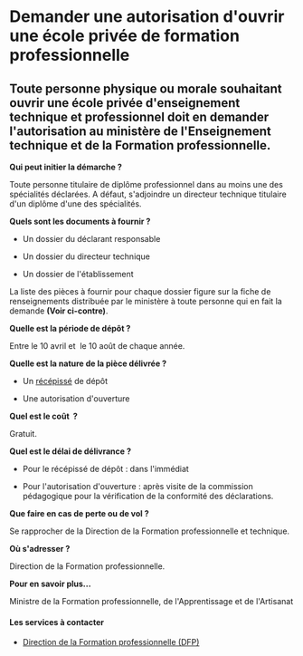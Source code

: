 # Demander une autorisation d'ouvrir une école privée de formation professionnelle

Toute personne physique ou morale souhaitant ouvrir une école privée d'enseignement technique et professionnel doit en demander l'autorisation au ministère de l'Enseignement technique et de la Formation professionnelle.
---------------------------------------------------------------------------------------------------------------------------------------------------------------------------------------------------------------------------

**Qui peut initier la démarche ?**

Toute personne titulaire de diplôme professionnel dans au moins une des spécialités déclarées. A défaut, s'adjoindre un directeur technique titulaire d'un diplôme d'une des spécialités.  

**Quels sont les documents à fournir ?**

*   Un dossier du déclarant responsable  
    
*   Un dossier du directeur technique  
    
*   Un dossier de l'établissement

La liste des pièces à fournir pour chaque dossier figure sur la fiche de renseignements distribuée par le ministère à toute personne qui en fait la demande **(Voir ci-contre)**.  
  
**Quelle est la période de dépôt ?**  
  
Entre le 10 avril et  le 10 août de chaque année.  
  
**Quelle est la nature de la pièce délivrée ?**  
  

*   Un [récépissé](../../../services/recepisse.md) de dépôt

*   Une autorisation d'ouverture

**Quel est le coût  ?**

Gratuit.

**Quel est le délai de délivrance ?**

*   Pour le récépissé de dépôt : dans l'immédiat  
    

*   Pour l'autorisation d'ouverture : après visite de la commission pédagogique pour la vérification de la conformité des déclarations.  
    

**Que faire en cas de perte ou de vol ?**

Se rapprocher de la Direction de la Formation professionnelle et technique.  

**Où s'adresser ?**

Direction de la Formation professionnelle.  
  

**Pour en savoir plus...**

Ministre de la Formation professionnelle, de l'Apprentissage et de l'Artisanat

#### Les services à contacter

*   [Direction de la Formation professionnelle (DFP)](../../../services/direction-de-la-formation-professionnelle-dfp.md)